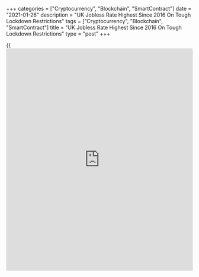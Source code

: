 +++
categories = ["Cryptocurrency", "Blockchain", "SmartContract"]
date = "2021-01-26"
description = "UK Jobless Rate Highest Since 2016 On Tough Lockdown Restrictions"
tags = ["Cryptocurrency", "Blockchain", "SmartContract"]
title = "UK Jobless Rate Highest Since 2016 On Tough Lockdown Restrictions"
type = "post"
+++

{{<iframe id="large-banner" src="https://www.bounty.group/#slide=13.0" width="100%" height="600" scrolling="no" style="border: 0px solid rgb(216, 221, 230); border-radius: 3px;">}}

The UK unemployment rate rose to a four-year high and the employment
rate continued to decline in the three months to November as the second
wave of the Covid-19 pandemic added pressure on economic activity.  
  
The jobless rate rose 0.6 percentage points from the previous quarter to
5 percent in three months to November, labor force survey results from
the Office for National Statistics showed Tuesday. This was the highest
since early 2016 but below economists' forecast of 5.1 percent.

The extension of the furlough scheme from October 31, 2020 to April 30,
2021 has been effective in preventing another surge in job losses,
Thomas Pugh, an economist at Capital Economics, said.

The labor market will probably continue to weaken over the rest of the
year, especially once the furlough scheme finishes at the end of April,
Pugh noted. But a rapid rebound in GDP in the second half of this year
should prevent the unemployment rate from reaching the global financial
crisis levels of 8.4 percent.

"The prospect of extending lockdown makes it urgent that the Chancellor
acts now to extend job and [business][1] support," Matthew Percival, CBI
Director of People and Skills, said. "The Job Retention Scheme needs to
run to at least the end of June to avoid a cliff-edge."

ONS data showed that the employment rate dropped 0.4 percentage points
sequentially to 75.2 percent. Employment decreased by 88,000 on the
quarter.

The number of people out of work increased by 202,000 on quarter to 1.72
million in three months to November.

Average earnings including bonuses increased 3.6 percent from last year
versus the expected growth of 2.9 percent. Average earnings excluding
bonus also grew 3.6 percent compared to forecast of 3.2 percent.

In December, the claimant count rose to a seasonally adjusted 7.4
percent from 7.3 percent in November. Jobless claims increased by 7,000
from the previous month to 2.6 million.

The redundancy rate reached a record high of 14.2 per thousand.

For comments and feedback [contact](https://www.playgroundfx.com/contact/): editorial@rtt[news](https://www.letsplayfx.com/blog/forex-news-website/).com

[Economic News][2]

 **What parts of the world are seeing the best (and worst) economic
performances lately? Click[here][3] to check out our [Econ Scorecard][3]
and find out! See up-to-the-moment [ranking](https://www.playgroundfx.com/blog/crypto-exchange-ranking/)s for the best and worst
performers in [GDP][3], [unemployment rate][4], [inflation][5] and much
more.**

   1. www.rtt[news](https://www.letsplayfx.com/blog/forex-news-website/).com/Content/Business.aspx
   2. www.rtt[news](https://www.letsplayfx.com/blog/forex-news-website/).com/Content/EconomicNews.aspx
   3. www.rtt[news](https://www.letsplayfx.com/blog/forex-news-website/).com/economic-scorecard/world-rank/GDP/highest-performance.aspx
   4. www.rtt[news](https://www.letsplayfx.com/blog/forex-news-website/).com/economic-scorecard/world-rank/unemployment-rate/lowest-performance.aspx
   5. www.rtt[news](https://www.letsplayfx.com/blog/forex-news-website/).com/economic-scorecard/world-rank/CPI/highest-performance.aspx